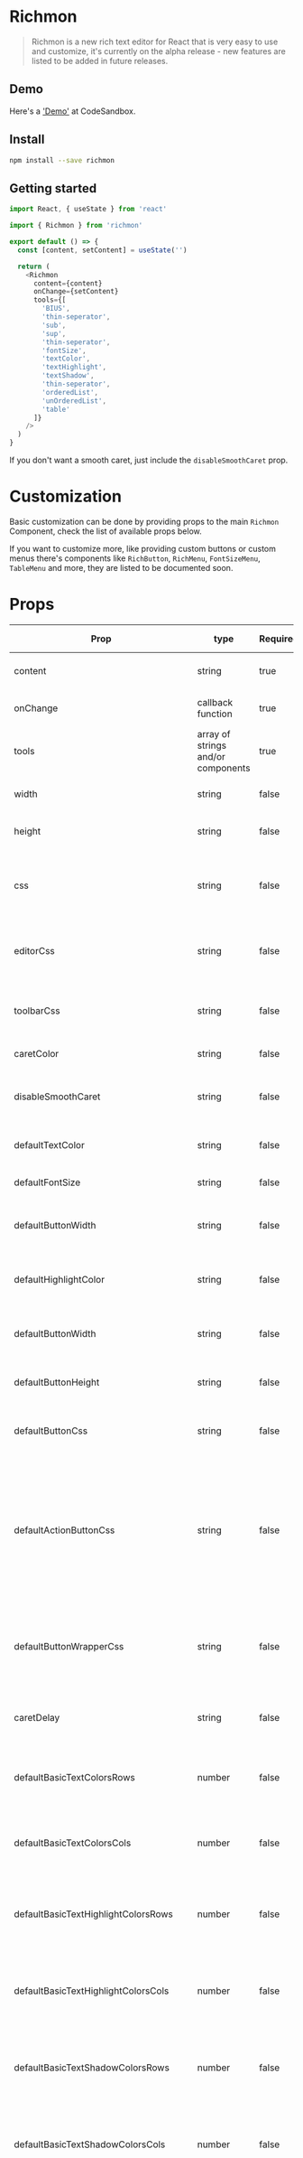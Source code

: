 # Richmon

> Richmon is a new rich text editor for React that is very easy to use and customize, it's currently on the alpha release - new features are listed to be added in future releases.

## Demo
Here's a ['Demo'](https://codesandbox.io/s/flamboyant-hoover-9xtvm?file=/src/App.js) at CodeSandbox.

## Install

```bash
npm install --save richmon
```

## Getting started

```js
import React, { useState } from 'react'

import { Richmon } from 'richmon'

export default () => {
  const [content, setContent] = useState('')

  return (
    <Richmon
      content={content}
      onChange={setContent}
      tools={[
        'BIUS',
        'thin-seperator',
        'sub',
        'sup',
        'thin-seperator',
        'fontSize',
        'textColor',
        'textHighlight',
        'textShadow',
        'thin-seperator',
        'orderedList',
        'unOrderedList',
        'table'
      ]}
    />
  )
}
```

If you don't want a smooth caret, just include the `disableSmoothCaret` prop.

# Customization

Basic customization can be done by providing props to the main `Richmon` Component, check the list of available props below.

If you want to customize more, like providing custom buttons or custom menus there's components like `RichButton`, `RichMenu`, `FontSizeMenu`, `TableMenu` and more, they are listed to be documented soon.

# Props

| Prop                                   | type                               | Required | What it does?                                                                                                                                                |
| -------------------------------------- | ---------------------------------- | -------- | ------------------------------------------------------------------------------------------------------------------------------------------------------------ |
| content                                | string                             | true     | Sets initial content for the Editor.                                                                                                                         |
| onChange                               | callback function                  | true     | sets the content for the editor                                                                                                                              |
| tools                                  | array of strings and/or components | true     | sets the ttols in the toolbar like bold, textColor..etc.                                                                                                     |
| width                                  | string                             | false    | the width of the entire component.                                                                                                                           |
| height                                 | string                             | false    | the height of the enire component.                                                                                                                           |
| css                                    | string                             | false    | the css for the entire component (styled components css syntax)                                                                                              |
| editorCss                              | string                             | false    | the css for the Editor (styled components css syntax)                                                                                                        |
| toolbarCss                             | string                             | false    | the css for the Editor (styled components css syntax)                                                                                                        |
| caretColor                             | string                             | false    | sets the color of the caret                                                                                                                                  |
| disableSmoothCaret                     | string                             | false    | disables the smooth caret on the editor, defaults to false.                                                                                                  |
| defaultTextColor                       | string                             | false    | the default text color in the editor.                                                                                                                        |
| defaultFontSize                        | string                             | false    | the default font size in the editor.                                                                                                                         |
| defaultButtonWidth                     | string                             | false    | the default width of buttons in the toolbar.                                                                                                                 |
| defaultHighlightColor                  | string                             | false    | the default highlight color for the text in the editor.                                                                                                      |
| defaultButtonWidth                     | string                             | false    | the default width of buttons in the toolbar.                                                                                                                 |
| defaultButtonHeight                    | string                             | false    | the default height of buttons in the toolbar.                                                                                                                |
| defaultButtonCss                       | string                             | false    | the default css of buttons in the toolbar.                                                                                                                   |
| defaultActionButtonCss                 | string                             | false    | the default css of action buttons in the toolbar, action buttons is in the left of the arrow button in menus like text color menu, text highlight menu..etc. |
| defaultButtonWrapperCss                | string                             | false    | the default css for the button that wraps action button and arrow button on menus.                                                                           |
| caretDelay                             | string                             | false    | the caret transition delay, defaults to '55ms'.                                                                                                              |
| defaultBasicTextColorsRows             | number                             | false    | the number of rows of the basic colors group in text colors menu.                                                                                            |
| defaultBasicTextColorsCols             | number                             | false    | the number of columns of the basic colors group in text colors menu.                                                                                         |
| defaultBasicTextHighlightColorsRows    | number                             | false    | the number of rows of the basic colors group in text highlight menu.                                                                                         |
| defaultBasicTextHighlightColorsCols    | number                             | false    | the number of columns of the basic colors group in text highlight menu.                                                                                      |
| defaultBasicTextShadowColorsRows       | number                             | false    | the number of rows of the basic colors group in text shadow menu.                                                                                            |
| defaultBasicTextShadowColorsCols       | number                             | false    | the number of columns of the basic colors group in text shadow menu.                                                                                         |
| defaultFeaturedTextColorsRows          | number                             | false    | the number of rows of the featured colors group (at the top of the basic colors group) in text colors menu.                                                  |
| defaultFeaturedTextColorsCols          | number                             | false    | the number of columns of the featured colors group (at the top of the basic colors group) in text colors menu.                                               |
| defaultFeaturedTextHighlightColorsRows | number                             | false    | the number of rows of the featured colors group (at the top of the basic colors group) in text highlight number.                                             |
| defaultFeaturedTextHighlightColorsCols | number                             | false    | the number of columns of the featured colors group (at the top of the basic colors group) in text highlight menu.                                            |
| defaultFeaturedTextShadowColorsRows    | number                             | false    | the number of rows of the featured colors group (at the top of the basic colors group) in text shadow menu.                                                  |
| defaultFeaturedTextShadowColorsCols    | number                             | false    | the number of columns of the featured colors group (at the top of the basic colors group) in text shadow menu.                                               |
| defaultCustomTextColorsRows            | number                             | false    | the number of rows of the custom colors group in text colors menu.                                                                                           |
| defaultCustomTextColorsCols            | number                             | false    | the number of columns of the custom colors group in text colors menu.                                                                                        |
| defaultCustomTextHighlightColorsRows   | number                             | false    | the number of rows of the custom colors group in text highlight menu.                                                                                        |
| defaultCustomTextHighlightColorsCols   | number                             | false    | the number of columns of the custom colors group in text highlight menu.                                                                                     |
| defaultCustomTextShadowColorsRows      | number                             | false    | the number of rows of the custom colors group in text shadow menu.                                                                                           |
| defaultCustomTextShadowColorsCols      | number                             | false    | the number of columns of the custom colors group in text shadow menu.                                                                                        |
| textColorsHasCustom                    | boolean                            | false    | sets if the text colors menu has custom colors group.                                                                                                        |
| textHighlightColorsHasCustom           | boolean                            | false    | sets if the text highlight menu has custom colors group.                                                                                                     |
| textShadowColorsHasCustom              | boolean                            | false    | sets if the text shadow menu has custom colors group.                                                                                                        |
| defaultBasicTextColorsCss              | string                             | false    | sets the css of the basic color palletes in the text color menu.                                                                                             |
| defaultFeaturedTextColorsCss           | array of strings                   | false    | sets the css of the featured color palletes in the text color menu.                                                                                          |
| defaultBasicTextHighlightColorsCss     | array of strings                   | false    | sets the css of the featured color palletes in the text highlight menu.                                                                                      |
| defaultBasicTextShadowColorsCss        | array of strings                   | false    | sets the css of the basic color palletes in the text shadow menu.                                                                                            |
| defaultFeaturedTextShadowColorsCss     | array of strings                   | false    | sets the css of the featured color palletes in the text shadow menu.                                                                                         |
| defaultBasicTextHighlightColorsCss     | array of strings                   | false    | sets the css of the basic color palletes in the text highlight menu.                                                                                         |
| defaultFeaturedTextHighlightColors     | array of strings                   | false    | sets the css of the featured color palletes in the text highlight menu.                                                                                      |
| defaultBasicTextColors                 | array of strings                   | false    | sets the basic color pallets for the text color menu (hex, rgb..etc).                                                                                        |
| defaultFeaturedTextColors              | array of strings                   | false    | sets the featured color pallets for the text color menu (hex, rgb..etc).                                                                                     |
| defaultBasicTextHighlightColors        | array of strings                   | false    | sets the basic color pallets for the text highlight menu (hex, rgb..etc).                                                                                    |
| defaultFeaturedTextHighlightColors     | array of strings                   | false    | sets the featured color pallets for the text highlight menu (hex, rgb..etc).                                                                                 |
| defaultBasicTextShadowColors           | array of strings                   | false    | sets the basic color pallets for the text shadow menu (hex, rgb..etc).                                                                                       |
| defaultFeaturedTextShadowColors        | array of strings                   | false    | sets the featured color pallets for the text shadow menu (hex, rgb..etc).                                                                                    |

# Todos

- add image and file upload support
- write full documentation
- provide inline tools for tables and images

For suggestions just open an issue.

## License

MIT © [fayez-nazzal](https://github.com/fayez-nazzal)

<div>List icons made by <a href="https://www.flaticon.com/authors/dave-gandy" title="Dave Gandy">Dave Gandy</a> from <a href="https://www.flaticon.com/" title="Flaticon">www.flaticon.com</a></div>
